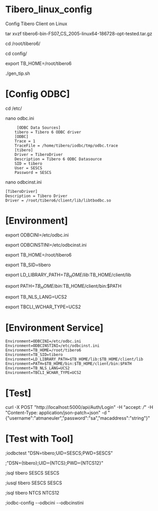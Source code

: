 # Tibero_linux_config
Config Tibero Client on Linux

tar xvzf tibero6-bin-FS07_CS_2005-linux64-186728-opt-tested.tar.gz 

cd /root/tibero6/

cd config/

export TB_HOME=/root/tibero6

./gen_tip.sh 

# [Config ODBC] 
 cd /etc/
 
 nano odbc.ini
 
		 [ODBC Data Sources]
		tibero = Tibero 6 ODBC driver
		[ODBC]
		Trace = 1
		TraceFile = /home/tibero/iodbc/tmp/odbc.trace
		[tibero]
		Driver = TiberoDriver
		Description = Tibero 6 ODBC Datasource
		SID = tibero
		User = SESCS
		Password = SESCS
    
nano odbcinst.ini 

	[TiberoDriver]
	Description = Tibero Driver
	Driver = /root/tibero6/client/lib/libtbodbc.so

# [Environment]
export ODBCINI=/etc/odbc.ini

export ODBCINSTINI=/etc/odbcinst.ini

export TB_HOME=/root/tibero6

export TB_SID=tibero

export LD_LIBRARY_PATH=$TB_HOME/lib:$TB_HOME/client/lib

export PATH=$TB_HOME/bin:$TB_HOME/client/bin:$PATH

export TB_NLS_LANG=UCS2

export TBCLI_WCHAR_TYPE=UCS2



# [Environment Service]

    Environment=ODBCINI=/etc/odbc.ini
    Environment=ODBCINSTINI=/etc/odbcinst.ini
    Environment=TB_HOME=/root/tibero6
    Environment=TB_SID=tibero
    Environment=LD_LIBRARY_PATH=$TB_HOME/lib:$TB_HOME/client/lib
    Environment=PATH=$TB_HOME/bin:$TB_HOME/client/bin:$PATH
    Environment=TB_NLS_LANG=UCS2
    Environment=TBCLI_WCHAR_TYPE=UCS2

# [Test]
curl -X POST "http://localhost:5000/api/Auth/Login" -H  "accept: */*" -H  "Content-Type: application/json-patch+json" -d "{\"username\":\"atmaneuler\",\"password\":\"sa\",\"macaddress\":\"string\"}"



# [Test with Tool]

;iodbctest "DSN=tibero;UID=SESCS;PWD=SESCS"

;"DSN={tibero};UID={NTCS};PWD={NTCS12}"

;isql tibero SESCS SESCS

;iusql tibero SESCS SESCS

;isql tibero NTCS NTCS12

;iodbc-config --odbcini --odbcinstini

